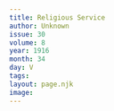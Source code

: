 ```yaml
---
title: Religious Service
author: Unknown
issue: 30
volume: 8
year: 1916
month: 34
day: V
tags:
layout: page.njk
image:
---
```

